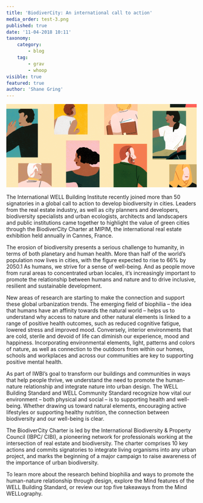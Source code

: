 ```yaml
---
title: 'BiodiverCity: An international call to action'
media_order: test-3.png
published: true
date: '11-04-2018 10:11'
taxonomy:
    category:
        - blog
    tag:
        - grav
        - whoop
visible: true
featured: true
author: 'Shane Gring'
---
```


![](test-3.png)

The International WELL Building Institute recently joined more than 50 signatories in a global call to action to develop biodiversity in cities. Leaders from the real estate industry, as well as city planners and developers, biodiversity specialists and urban ecologists, architects and landscapers and public institutions came together to highlight the value of green cities through the BiodiverCity Charter at MIPIM, the international real estate exhibition held annually in Cannes, France.

The erosion of biodiversity presents a serious challenge to humanity, in terms of both planetary and human health. More than half of the world’s population now lives in cities, with the figure expected to rise to 66% by 2050.1 As humans, we strive for a sense of well-being. And as people move from rural areas to concentrated urban locales, it’s increasingly important to promote the relationship between humans and nature and to drive inclusive, resilient and sustainable development. 

New areas of research are starting to make the connection and support these global urbanization trends. The emerging field of biophilia – the idea that humans have an affinity towards the natural world – helps us to understand why access to nature and other natural elements is linked to a range of positive health outcomes, such as reduced cognitive fatigue, lowered stress and improved mood. Conversely, interior environments that are cold, sterile and devoid of life can diminish our experience, mood and happiness. Incorporating environmental elements, light, patterns and colors of nature, as well as connection to the outdoors from within our homes, schools and workplaces and across our communities are key to supporting positive mental health. 

As part of IWBI’s goal to transform our buildings and communities in ways that help people thrive, we understand the need to promote the human-nature relationship and integrate nature into urban design. The WELL Building Standard and WELL Community Standard recognize how vital our environment – both physical and social – is to supporting health and well-being. Whether drawing us toward natural elements, encouraging active lifestyles or supporting healthy nutrition, the connection between biodiversity and our well-being is clear. 

The BiodiverCity Charter is led by the International Biodiversity & Property Council (IBPC/ CIBI), a pioneering network for professionals working at the intersection of real estate and biodiversity. The charter comprises 10 key actions and commits signatories to integrate living organisms into any urban project, and marks the beginning of a major campaign to raise awareness of the importance of urban biodiversity.

To learn more about the research behind biophilia and ways to promote the human-nature relationship through design, explore the Mind features of the WELL Building Standard, or review our top five takeaways from the Mind WELLography.